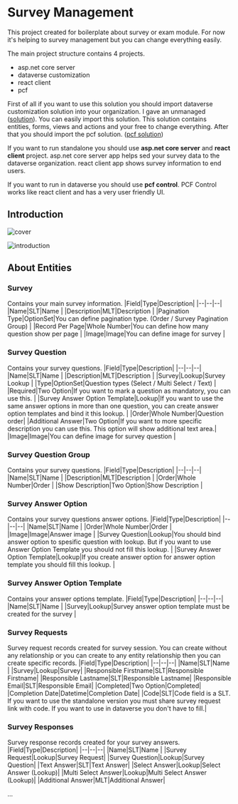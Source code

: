 
# Survey Management

This project created for boilerplate about survey or exam module. For now it's helping to survey management but you can change everything easily. 

The main project structure contains 4 projects. 
- asp.net core server
- dataverse customization
- react client
- pcf

First of all if you want to use this solution you should import dataverse customization solution into your organization. I gave an unmanaged ([solution](https://github.com/hzengindev/survey-management/blob/main/src/dataverse-customization/SurveyManagement_1_0_0_1.zip)). You can easily import this solution. This solution contains entities, forms, views and actions and your free to change everything. After that you should import the pcf solution. ([pcf solution](https://github.com/hzengindev/survey-management/blob/main/src/dataverse-customization/SMCSolutions.zip))

If you want to run standalone you should use **asp.net core server** and **react client** project. asp.net core server app helps sed your survey data to the dataverse organization. react client app shows survey information to end users.

If you want to run in dataverse you should use **pcf control**. PCF Control works like react client and has a very user friendly UI.

## Introduction
![cover](https://raw.githubusercontent.com/hzengindev/survey-management/main/img/cover.png)

![introduction](https://raw.githubusercontent.com/hzengindev/survey-management/main/img/introduction.gif)

## About Entities

### Survey
 Contains your main survey information.
|Field|Type|Description|
|--|--|--|
|Name|SLT|Name |
|Description|MLT|Description |
|Pagination Type|OptionSet|You can define pagination type. (Order / Survey Pagination Group) |
|Record Per Page|Whole Number|You can define how many question show per page |
|Image|Image|You can define image for survey |

### Survey Question
 Contains your survey questions.
|Field|Type|Description|
|--|--|--|
|Name|SLT|Name |
|Description|MLT|Description |
|Survey|Lookup|Survey Lookup |
|Type|OptionSet|Question types (Select / Multi Select / Text) |
|Required|Two Option|If you want to mark a question as mandatory, you can use this. |
|Survey Answer Option Template|Lookup|If you want to use the same answer options in more than one question, you can create answer option templates and bind it this lookup. |
|Order|Whole Number|Question order|
|Additional Answer|Two Option|If you want to more specific description you can use this. This option will show additional text area.|
|Image|Image|You can define image for survey question |

### Survey Question Group
 Contains your survey questions.
|Field|Type|Description|
|--|--|--|
|Name|SLT|Name |
|Description|MLT|Description |
|Order|Whole Number|Order |
|Show Description|Two Option|Show Description |

### Survey Answer Option
 Contains your survey questions answer options.
|Field|Type|Description|
|--|--|--|
|Name|SLT|Name |
|Order|Whole Number|Order |
|Image|Image|Answer image |
|Survey Question|Lookup|You should bind answer option to spesific question with lookup. But if you want to use Answer Option Template you should not fill this lookup. |
|Survey Answer Option Template|Lookup|If you create answer option for answer option template you should fill this lookup.  |

### Survey Answer Option Template
 Contains your answer options template.
|Field|Type|Description|
|--|--|--|
|Name|SLT|Name |
|Survey|Lookup|Survey answer option template must be created for the survey |

### Survey Requests
 Survey request records created for survey session. You can create without any relationship or you can create to any entity relationship then you can create specific records. 
|Field|Type|Description|
|--|--|--|
|Name|SLT|Name |
|Survey|Lookup|Survey|
|Responsible Firstname|SLT|Responsible Firstname|
|Responsible Lastname|SLT|Responsible Lastname|
|Responsible Email|SLT|Responsible Email|
|Completed|Two Option|Completed|
|Completion Date|Datetime|Completion Date|
|Code|SLT|Code field is a SLT. If you want to use the standalone version you must share survey request link with code. If you want to use in dataverse you don't have to fill.|

### Survey Responses
 Survey response records created for your survey answers.
|Field|Type|Description|
|--|--|--|
|Name|SLT|Name |
|Survey Request|Lookup|Survey Request|
|Survey Question|Lookup|Survey Question|
|Text Answer|SLT|Text Answer|
|Select Answer|Lookup|Select Answer (Lookup)|
|Multi Select Answer|Lookup|Multi Select Answer (Lookup)|
|Additional Answer|MLT|Additional Answer|

...
